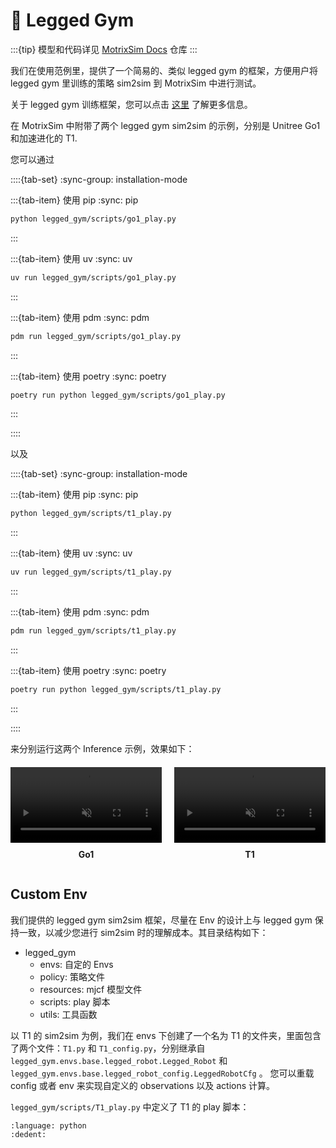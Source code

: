 # 🦿 Legged Gym

:::{tip}
模型和代码详见 [MotrixSim Docs](https://github.com/Motphys/motrixsim-docs) 仓库
:::

我们在使用范例里，提供了一个简易的、类似 legged gym 的框架，方便用户将 legged gym 里训练的策略 sim2sim 到 MotrixSim 中进行测试。

关于 legged gym 训练框架，您可以点击 [这里](https://github.com/leggedrobotics/legged_gym) 了解更多信息。

在 MotrixSim 中附带了两个 legged gym sim2sim 的示例，分别是 Unitree Go1 和加速进化的 T1.

您可以通过

::::{tab-set}
:sync-group: installation-mode

:::{tab-item} 使用 pip
:sync: pip

```bash
python legged_gym/scripts/go1_play.py
```

:::

:::{tab-item} 使用 uv
:sync: uv

```bash
uv run legged_gym/scripts/go1_play.py
```

:::

:::{tab-item} 使用 pdm
:sync: pdm

```bash
pdm run legged_gym/scripts/go1_play.py
```

:::

:::{tab-item} 使用 poetry
:sync: poetry

```bash
poetry run python legged_gym/scripts/go1_play.py
```

:::

::::

以及

::::{tab-set}
:sync-group: installation-mode

:::{tab-item} 使用 pip
:sync: pip

```bash
python legged_gym/scripts/t1_play.py
```

:::

:::{tab-item} 使用 uv
:sync: uv

```bash
uv run legged_gym/scripts/t1_play.py
```

:::

:::{tab-item} 使用 pdm
:sync: pdm

```bash
pdm run legged_gym/scripts/t1_play.py
```

:::

:::{tab-item} 使用 poetry
:sync: poetry

```bash
poetry run python legged_gym/scripts/t1_play.py
```

:::

::::

来分别运行这两个 Inference 示例，效果如下：

<div style="display: flex; gap: 20px; margin: 20px 0;">
  <div style="flex: 1;">
    <video playsinline muted loop autoplay style="width: 100%;">
      <source src="../../_static/videos/go1.mp4" type="video/mp4">
    </video>
    <p style="text-align: center; font-weight: bold; margin-top: 10px;">Go1</p>
  </div>
  <div style="flex: 1;">
    <video playsinline muted loop autoplay style="width: 100%;">
      <source src="../../_static/videos/t1.mp4" type="video/mp4">
    </video>
    <p style="text-align: center; font-weight: bold; margin-top: 10px;">T1</p>
  </div>
</div>

## Custom Env

我们提供的 legged gym sim2sim 框架，尽量在 Env 的设计上与 legged gym 保持一致，以减少您进行 sim2sim 时的理解成本。其目录结构如下：

-   legged_gym
    -   envs: 自定的 Envs
    -   policy: 策略文件
    -   resources: mjcf 模型文件
    -   scripts: play 脚本
    -   utils: 工具函数

以 T1 的 sim2sim 为例，我们在 envs 下创建了一个名为 T1 的文件夹，里面包含了两个文件：`T1.py` 和 `T1_config.py`，分别继承自 `legged_gym.envs.base.legged_robot.Legged_Robot` 和 `legged_gym.envs.base.legged_robot_config.LeggedRobotCfg` 。 您可以重载 config 或者 env 来实现自定义的 observations 以及 actions 计算。

`legged_gym/scripts/T1_play.py` 中定义了 T1 的 play 脚本：

```{literalinclude} ../../../../legged_gym/scripts/T1_play.py
:language: python
:dedent:
```

